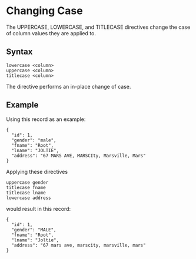 # Changing Case

The UPPERCASE, LOWERCASE, and TITLECASE directives change the case of column
values they are applied to.


## Syntax
```
lowercase <column>
uppercase <column>
titlecase <column>
```

The directive performs an in-place change of case.


## Example

Using this record as an example:
```
{
  "id": 1,
  "gender": "male",
  "fname": "Root",
  "lname": "JOLTIE",
  "address": "67 MARS AVE, MARSCIty, Marsville, Mars"
}
```

Applying these directives
```
uppercase gender
titlecase fname
titlecase lname
lowercase address
```

would result in this record:
```
{
  "id": 1,
  "gender": "MALE",
  "fname": "Root",
  "lname": "Joltie",
  "address": "67 mars ave, marscity, marsville, mars"
}
```
